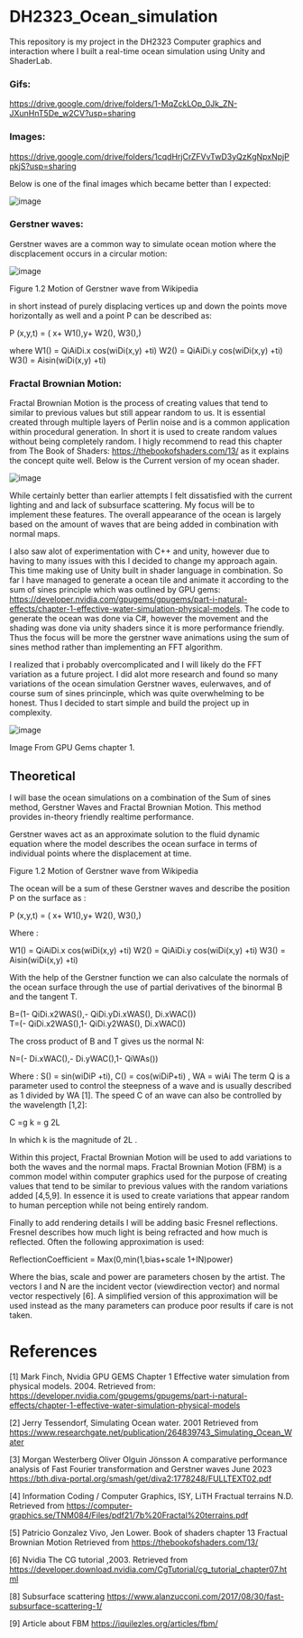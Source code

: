 # DH2323_Ocean_simulation
This repository is my project in the DH2323 Computer graphics and interaction where I built a real-time ocean simulation using Unity and ShaderLab. 

### Gifs:
https://drive.google.com/drive/folders/1-MqZckLOp_0Jk_ZN-JXunHnT5De_w2CV?usp=sharing 

### Images:
https://drive.google.com/drive/folders/1cqdHrjCrZFVvTwD3yQzKgNpxNpjPpkjS?usp=sharing



Below is one of the final images which became better than I expected: 

![image](https://github.com/AKSB-GP/DH2323_Ocean_simulation/assets/35559511/7b9e140a-d471-4ab1-8ff0-055a5cc8e0c5)



### Gerstner waves: 

Gerstner waves are a common way to simulate ocean motion where the discplacement occurs in a circular motion: 

![image](https://github.com/AKSB-GP/DH2323_Ocean_simulation/assets/35559511/e697292a-19d2-419c-ba29-ccd0baacaac6)

Figure 1.2 Motion of Gerstner wave from Wikipedia

in short instead of purely displacing vertices up and down the points move horizontally as well and a point P can be described as: 

P (x,y,t) = ( x+ W1(),y+ W2(), W3(),)

where 
W1() =  QiAiDi.x cos(wiDi(x,y) +ti)
W2() =  QiAiDi.y cos(wiDi(x,y) +ti)
W3() =  Aisin(wiDi(x,y) +ti)

### Fractal Brownian Motion: 

Fractal Brownian Motion is the process of creating values that tend to similar to previous values but still appear random to us. It is essential created through multiple layers of Perlin noise and is a common application within procedural generation. In short it is used to create random values without being completely random. I higly recommend to read this chapter from The Book of Shaders: https://thebookofshaders.com/13/ as it explains the concept quite well. Below is the Current version of my ocean shader. 



![image](https://github.com/AKSB-GP/DH2323_Ocean_simulation/assets/35559511/e76ef8c2-6af6-4208-984b-8343d90bef11)

While certainly better than earlier attempts I felt dissatisfied with the current lighting and and lack of subsurface scattering. My focus will be to implement these features. The overall appearance of the ocean is largely based on the amount of waves that are being added in combination with normal maps.


I also saw alot of experimentation with C++ and unity, however due to having to many issues with this I decided to change my approach again. This time making use of Unity built in shader language in combination. 
So far I have managed to generate a ocean tile and animate it according to the sum of sines principle which was outlined by GPU gems: https://developer.nvidia.com/gpugems/gpugems/part-i-natural-effects/chapter-1-effective-water-simulation-physical-models. The code to generate the ocean was done via C#, however the movement and the shading was done via unity shaders since it is more performance friendly. Thus the focus will be more the gerstner wave animations using the sum of sines method rather than implementing an FFT algorithm. 

I realized that i probably overcomplicated and I will likely do the FFT variation as a future project. I did alot more research and found so many variations of the ocean simulation Gerstner waves, eulerwaves, and of course sum of sines princinple, which was quite overwhelming to be honest. Thus I decided to start simple and build the project up in complexity. 


![image](https://github.com/AKSB-GP/DH2323_Ocean_simulation/assets/35559511/6e187b51-a329-4a90-ae71-cfbf06162adf)


Image From GPU Gems chapter 1.


## Theoretical 
I will base the ocean simulations on a combination of the Sum of sines method, Gerstner Waves and Fractal Brownian Motion. This method provides in-theory friendly realtime performance.

Gerstner waves act as an approximate solution to the fluid dynamic equation where the model describes the ocean surface in terms of individual points where the displacement at time.

Figure 1.2 Motion of Gerstner wave from Wikipedia



The ocean will be a sum of these Gerstner waves and describe the position P on the surface as : 

P (x,y,t) = ( x+ W1(),y+ W2(), W3(),)

Where : 

W1() =  QiAiDi.x cos(wiDi(x,y) +ti)
W2() =  QiAiDi.y cos(wiDi(x,y) +ti)
W3() =  Aisin(wiDi(x,y) +ti)

With the help of the Gerstner function we can also calculate the normals of the ocean surface through the use of partial derivatives of the binormal B and the tangent T.

B=(1-  QiDi.x2WAS(),- QiDi.yDi.xWAS(), Di.xWAC())  
T=(-  QiDi.x2WAS(),1- QiDi.y2WAS(), Di.xWAC())  

The cross product of B and T gives us the normal N: 

N=(-  Di.xWAC(),- Di.yWAC(),1- QiWAs())  

Where : 
S() = sin(wiDiP +ti), 
C() = cos(wiDiP+ti) ,
WA = wiAi
The term Q is a parameter used to control the steepness of a wave and is usually described as 1 divided by WA [1]. The speed C of an wave can also be controlled by the wavelength [1,2]: 

C =g k  = g 2L

In which k is the magnitude of 2L .


Within this project, Fractal Brownian Motion will be used to add variations to both the waves and the normal maps. Fractal Brownian Motion (FBM) is a common model within computer graphics used for the purpose of creating values that tend to be similar to previous values with the random variations added [4,5,9]. In essence it is used to create variations that appear random to human perception while not being entirely random. 

Finally to add rendering details I will be adding basic Fresnel reflections.  Fresnel describes how much light is being refracted and how much is reflected. Often the following approximation is used: 

ReflectionCoefficient = Max(0,min(1,bias+scale 1+IN)power)

Where the bias, scale and power are parameters chosen by the artist. The vectors I and N are the incident vector (viewdirection vector) and normal vector respectively [6]. A simplified version of this approximation will be used instead as the many parameters can produce poor results if care is not taken. 

# References


[1]
Mark Finch, Nvidia GPU GEMS Chapter 1 Effective water simulation from physical models. 2004. Retrieved from: https://developer.nvidia.com/gpugems/gpugems/part-i-natural-effects/chapter-1-effective-water-simulation-physical-models

[2]
Jerry Tessendorf, Simulating Ocean water.  2001 Retrieved from https://www.researchgate.net/publication/264839743_Simulating_Ocean_Water 

[3]
Morgan Westerberg Oliver Olguin Jönsson  A comparative performance analysis of Fast Fourier transformation and Gerstner waves June 2023 https://bth.diva-portal.org/smash/get/diva2:1778248/FULLTEXT02.pdf 

[4]
Information Coding / Computer Graphics, ISY, LiTH  Fractual terrains N.D. Retrieved from https://computer-graphics.se/TNM084/Files/pdf21/7b%20Fractal%20terrains.pdf 

[5]
Patricio Gonzalez Vivo, Jen Lower.  Book of shaders chapter 13 Fractual Brownian Motion Retrieved from  https://thebookofshaders.com/13/ 

[6]
Nvidia The CG tutorial ,2003. Retrieved from 
https://developer.download.nvidia.com/CgTutorial/cg_tutorial_chapter07.html 

[8]
Subsurface scattering
https://www.alanzucconi.com/2017/08/30/fast-subsurface-scattering-1/ 

[9]
Article about FBM
https://iquilezles.org/articles/fbm/ 


